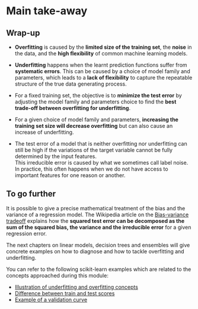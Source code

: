 # Main take-away

## Wrap-up

- **Overfitting** is caused by the **limited size of the training set**, the
  **noise** in the data, and the **high flexibility** of common machine learning
  models.

- **Underfitting** happens when the learnt prediction functions suffer from
  **systematic errors**. This can be caused by a choice of model family and
  parameters, which leads to a **lack of flexibility** to capture the repeatable
  structure of the true data generating process.

- For a fixed training set, the objective is to **minimize the test error** by
  adjusting the model family and parameters choice to find the
  **best trade-off between overfitting for underfitting**.

- For a given choice of model family and parameters, **increasing the
  training set size will decrease overfitting** but can also cause an increase
  of underfitting.

- The test error of a model that is neither overfitting nor underfitting can
  still be high if the variations of the target variable cannot be fully
  determined by the input features. 
  \
  This irreducible error is caused by what we
  sometimes call label noise. 
  \
  In practice, this often happens when we do not
  have access to important features for one reason or another.

## To go further

It is possible to give a precise mathematical treatment of the bias and the
variance of a regression model. The Wikipedia article on the [Bias-variance
tradeoff](https://en.wikipedia.org/wiki/Bias%E2%80%93variance_tradeoff) explains
how the **squared test error can be decomposed as the sum of the squared bias,
the variance and the irreducible error** for a given regression error.

The next chapters on linear models, decision trees and ensembles will give
concrete examples on how to diagnose and how to tackle overfitting and
underfitting.

You can refer to the following scikit-learn examples which are related to
the concepts approached during this module:

- [Illustration of underfitting and overfitting concepts](https://scikit-learn.org/stable/auto_examples/model_selection/plot_underfitting_overfitting.html#sphx-glr-auto-examples-model-selection-plot-underfitting-overfitting-py)
- [Difference between train and test scores](https://scikit-learn.org/stable/auto_examples/model_selection/plot_train_error_vs_test_error.html#sphx-glr-auto-examples-model-selection-plot-train-error-vs-test-error-py)
- [Example of a validation curve](https://scikit-learn.org/stable/auto_examples/model_selection/plot_validation_curve.html#sphx-glr-auto-examples-model-selection-plot-validation-curve-py)
